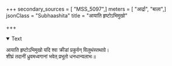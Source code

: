 +++
secondary_sources = [ "MSS_5097",]
meters = [ "आर्द्रा", "बाला",]
jsonClass = "Subhaashita"
title = "आयाति हृष्टोऽभिमुखो"

+++

<details open><summary>Text</summary>

आयाति हृष्टोऽभिमुखो यदि श्वा क्रीडां प्रकुर्वन् विलुथंस्तथाग्रे।  
शीघ्रं तदानीं ध्रुवमध्वगानां भवेत् प्रभूतो धनधान्यलाभः॥
</details>

